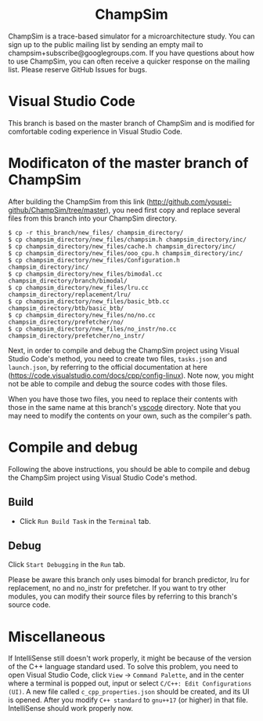 <p align="center">
  <h1 align="center"> ChampSim </h1>
  <p> ChampSim is a trace-based simulator for a microarchitecture study. You can sign up to the public mailing list by sending an empty mail to champsim+subscribe@googlegroups.com. If you have questions about how to use ChampSim, you can often receive a quicker response on the mailing list. Please reserve GitHub Issues for bugs. <p>
</p>

# Visual Studio Code
This branch is based on the master branch of ChampSim and is modified for comfortable coding experience in Visual Studio Code.

# Modificaton of the master branch of ChampSim

After building the ChampSim from this link (http://github.com/yousei-github/ChampSim/tree/master), you need first copy and replace several files from this branch into your ChampSim directory.
```
$ cp -r this_branch/new_files/ champsim_directory/
$ cp champsim_directory/new_files/champsim.h champsim_directory/inc/
$ cp champsim_directory/new_files/cache.h champsim_directory/inc/
$ cp champsim_directory/new_files/ooo_cpu.h champsim_directory/inc/
$ cp champsim_directory/new_files/Configuration.h champsim_directory/inc/
$ cp champsim_directory/new_files/bimodal.cc champsim_directory/branch/bimodal/
$ cp champsim_directory/new_files/lru.cc champsim_directory/replacement/lru/
$ cp champsim_directory/new_files/basic_btb.cc champsim_directory/btb/basic_btb/
$ cp champsim_directory/new_files/no/no.cc champsim_directory/prefetcher/no/
$ cp champsim_directory/new_files/no_instr/no.cc champsim_directory/prefetcher/no_instr/
```

Next, in order to compile and debug the ChampSim project using Visual Studio Code's method, you need to create two files, `tasks.json` and `launch.json`, by referring to the official documentation at here (https://code.visualstudio.com/docs/cpp/config-linux). Note now, you might not be able to compile and debug the source codes with those files.

When you have those two files, you need to replace their contents with those in the same name at this branch's [vscode](https://github.com/yousei-github/ChampSim/tree/visual_studio_code/vscode) directory. Note that you may need to modify the contents on your own, such as the compiler's path.

# Compile and debug

Following the above instructions, you should be able to compile and debug the ChampSim project using Visual Studio Code's method.

## Build
* Click `Run Build Task` in the `Terminal` tab.

## Debug
Click `Start Debugging` in the `Run` tab.

Please be aware this branch only uses bimodal for branch predictor, lru for replacement, no and no_instr for prefetcher. If you want to try other modules, you can modify their source files by referring to this branch's source code. 

# Miscellaneous

If IntelliSense still doesn't work properly, it might be because of the version of the C++ language standard used. To solve this problem, you need to open Visual Studio Code, click `View` -> `Command Palette`, and in the center where a terminal is popped out, input or select `C/C++: Edit Configurations (UI)`. A new file called `c_cpp_properties.json` should be created, and its UI is opened. After you modify `C++ standard` to `gnu++17` (or higher) in that file. IntelliSense should work properly now.
